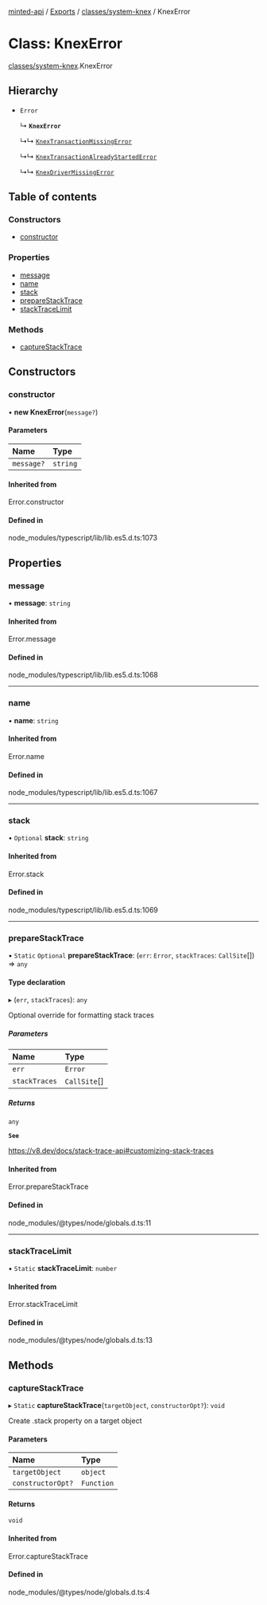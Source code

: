 [minted-api](../README.md) / [Exports](../modules.md) / [classes/system-knex](../modules/classes_system_knex.md) / KnexError

# Class: KnexError

[classes/system-knex](../modules/classes_system_knex.md).KnexError

## Hierarchy

- `Error`

  ↳ **`KnexError`**

  ↳↳ [`KnexTransactionMissingError`](classes_system_knex.KnexTransactionMissingError.md)

  ↳↳ [`KnexTransactionAlreadyStartedError`](classes_system_knex.KnexTransactionAlreadyStartedError.md)

  ↳↳ [`KnexDriverMissingError`](classes_system_knex.KnexDriverMissingError.md)

## Table of contents

### Constructors

- [constructor](classes_system_knex.KnexError.md#constructor)

### Properties

- [message](classes_system_knex.KnexError.md#message)
- [name](classes_system_knex.KnexError.md#name)
- [stack](classes_system_knex.KnexError.md#stack)
- [prepareStackTrace](classes_system_knex.KnexError.md#preparestacktrace)
- [stackTraceLimit](classes_system_knex.KnexError.md#stacktracelimit)

### Methods

- [captureStackTrace](classes_system_knex.KnexError.md#capturestacktrace)

## Constructors

### constructor

• **new KnexError**(`message?`)

#### Parameters

| Name | Type |
| :------ | :------ |
| `message?` | `string` |

#### Inherited from

Error.constructor

#### Defined in

node_modules/typescript/lib/lib.es5.d.ts:1073

## Properties

### message

• **message**: `string`

#### Inherited from

Error.message

#### Defined in

node_modules/typescript/lib/lib.es5.d.ts:1068

___

### name

• **name**: `string`

#### Inherited from

Error.name

#### Defined in

node_modules/typescript/lib/lib.es5.d.ts:1067

___

### stack

• `Optional` **stack**: `string`

#### Inherited from

Error.stack

#### Defined in

node_modules/typescript/lib/lib.es5.d.ts:1069

___

### prepareStackTrace

▪ `Static` `Optional` **prepareStackTrace**: (`err`: `Error`, `stackTraces`: `CallSite`[]) => `any`

#### Type declaration

▸ (`err`, `stackTraces`): `any`

Optional override for formatting stack traces

##### Parameters

| Name | Type |
| :------ | :------ |
| `err` | `Error` |
| `stackTraces` | `CallSite`[] |

##### Returns

`any`

**`See`**

https://v8.dev/docs/stack-trace-api#customizing-stack-traces

#### Inherited from

Error.prepareStackTrace

#### Defined in

node_modules/@types/node/globals.d.ts:11

___

### stackTraceLimit

▪ `Static` **stackTraceLimit**: `number`

#### Inherited from

Error.stackTraceLimit

#### Defined in

node_modules/@types/node/globals.d.ts:13

## Methods

### captureStackTrace

▸ `Static` **captureStackTrace**(`targetObject`, `constructorOpt?`): `void`

Create .stack property on a target object

#### Parameters

| Name | Type |
| :------ | :------ |
| `targetObject` | `object` |
| `constructorOpt?` | `Function` |

#### Returns

`void`

#### Inherited from

Error.captureStackTrace

#### Defined in

node_modules/@types/node/globals.d.ts:4

